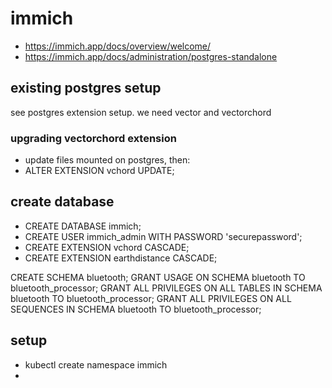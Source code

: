 # immich
* https://immich.app/docs/overview/welcome/
* https://immich.app/docs/administration/postgres-standalone

## existing postgres setup 
see postgres extension setup. we need vector and vectorchord

### upgrading vectorchord extension
* update files mounted on postgres, then:
* ALTER EXTENSION vchord UPDATE;

## create database
* CREATE DATABASE immich;
* CREATE USER immich_admin WITH PASSWORD 'securepassword';
* CREATE EXTENSION vchord CASCADE;
* CREATE EXTENSION earthdistance CASCADE;


CREATE SCHEMA bluetooth;
GRANT USAGE ON SCHEMA bluetooth TO bluetooth_processor;
GRANT ALL PRIVILEGES ON ALL TABLES IN SCHEMA bluetooth TO bluetooth_processor;
GRANT ALL PRIVILEGES ON ALL SEQUENCES IN SCHEMA bluetooth TO bluetooth_processor;   

## setup
* kubectl create namespace immich
* 